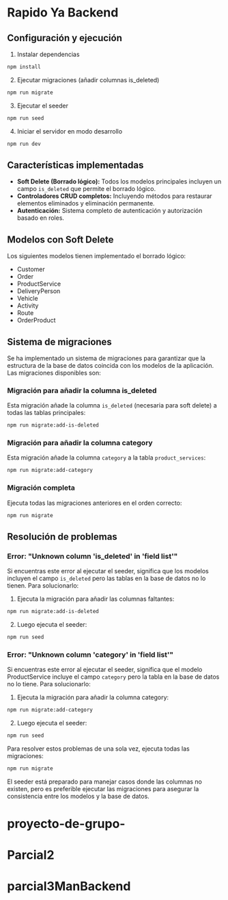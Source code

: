 # Rapido Ya Backend

## Configuración y ejecución

1. Instalar dependencias
```bash
npm install
```

2. Ejecutar migraciones (añadir columnas is_deleted)
```bash
npm run migrate
```

3. Ejecutar el seeder
```bash
npm run seed
```

4. Iniciar el servidor en modo desarrollo
```bash
npm run dev
```

## Características implementadas

- **Soft Delete (Borrado lógico):** Todos los modelos principales incluyen un campo `is_deleted` que permite el borrado lógico.
- **Controladores CRUD completos:** Incluyendo métodos para restaurar elementos eliminados y eliminación permanente.
- **Autenticación:** Sistema completo de autenticación y autorización basado en roles.

## Modelos con Soft Delete

Los siguientes modelos tienen implementado el borrado lógico:
- Customer
- Order
- ProductService
- DeliveryPerson
- Vehicle
- Activity
- Route
- OrderProduct

## Sistema de migraciones

Se ha implementado un sistema de migraciones para garantizar que la estructura de la base de datos coincida con los modelos de la aplicación. Las migraciones disponibles son:

### Migración para añadir la columna is_deleted

Esta migración añade la columna `is_deleted` (necesaria para soft delete) a todas las tablas principales:
```bash
npm run migrate:add-is-deleted
```

### Migración para añadir la columna category

Esta migración añade la columna `category` a la tabla `product_services`:
```bash
npm run migrate:add-category
```

### Migración completa

Ejecuta todas las migraciones anteriores en el orden correcto:
```bash
npm run migrate
```

## Resolución de problemas

### Error: "Unknown column 'is_deleted' in 'field list'"

Si encuentras este error al ejecutar el seeder, significa que los modelos incluyen el campo `is_deleted` pero las tablas en la base de datos no lo tienen. Para solucionarlo:

1. Ejecuta la migración para añadir las columnas faltantes:
```bash
npm run migrate:add-is-deleted
```

2. Luego ejecuta el seeder:
```bash
npm run seed
```

### Error: "Unknown column 'category' in 'field list'"

Si encuentras este error al ejecutar el seeder, significa que el modelo ProductService incluye el campo `category` pero la tabla en la base de datos no lo tiene. Para solucionarlo:

1. Ejecuta la migración para añadir la columna category:
```bash
npm run migrate:add-category
```

2. Luego ejecuta el seeder:
```bash
npm run seed
```

Para resolver estos problemas de una sola vez, ejecuta todas las migraciones:
```bash
npm run migrate
```

El seeder está preparado para manejar casos donde las columnas no existen, pero es preferible ejecutar las migraciones para asegurar la consistencia entre los modelos y la base de datos.
# proyecto-de-grupo-
# Parcial2
# parcial3ManBackend
